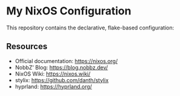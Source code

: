 # My NixOS Configuration

This repository contains the declarative, flake-based configuration:

## Resources

- Official documentation: https://nixos.org/
- NobbZ' Blog: https://blog.nobbz.dev/
- NixOS Wiki: https://nixos.wiki/
- stylix: https://github.com/danth/stylix
- hyprland: https://hyprland.org/
